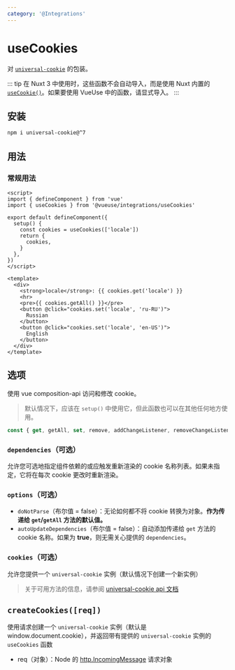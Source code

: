 ```yaml
---
category: '@Integrations'
---
```


# useCookies

对 [`universal-cookie`](https://www.npmjs.com/package/universal-cookie) 的包装。

::: tip
在 Nuxt 3 中使用时，这些函数不会自动导入，而是使用 Nuxt 内置的 [`useCookie()`](https://v3.nuxtjs.org/api/composables/use-cookie)。如果要使用 VueUse 中的函数，请显式导入。
:::

## 安装

```bash
npm i universal-cookie@^7
```

## 用法

### 常规用法

```vue
<script>
import { defineComponent } from 'vue'
import { useCookies } from '@vueuse/integrations/useCookies'

export default defineComponent({
  setup() {
    const cookies = useCookies(['locale'])
    return {
      cookies,
    }
  },
})
</script>

<template>
  <div>
    <strong>locale</strong>: {{ cookies.get('locale') }}
    <hr>
    <pre>{{ cookies.getAll() }}</pre>
    <button @click="cookies.set('locale', 'ru-RU')">
      Russian
    </button>
    <button @click="cookies.set('locale', 'en-US')">
      English
    </button>
  </div>
</template>
```

## 选项

使用 vue composition-api 访问和修改 cookie。

> 默认情况下，应该在 `setup()` 中使用它，但此函数也可以在其他任何地方使用。

```ts
const { get, getAll, set, remove, addChangeListener, removeChangeListener } = useCookies(['cookie-name'], { doNotParse: false, autoUpdateDependencies: false })
```

### `dependencies`（可选）

允许您可选地指定组件依赖的或应触发重新渲染的 cookie 名称列表。如果未指定，它将在每次 cookie 更改时重新渲染。

### `options`（可选）

- `doNotParse`（布尔值 = false）：无论如何都不将 cookie 转换为对象。**作为传递给 `get`/`getAll` 方法的默认值。**
- `autoUpdateDependencies`（布尔值 = false）：自动添加传递给 `get` 方法的 cookie 名称。如果为 **true**，则无需关心提供的 `dependencies`。

### `cookies`（可选）

允许您提供一个 `universal-cookie` 实例（默认情况下创建一个新实例）

> 关于可用方法的信息，请参阅 [universal-cookie api 文档](https://www.npmjs.com/package/universal-cookie#api---cookies-class)

## `createCookies([req])`

使用请求创建一个 `universal-cookie` 实例（默认是 window.document.cookie），并返回带有提供的 `universal-cookie` 实例的 `useCookies` 函数

- req（对象）：Node 的 [http.IncomingMessage](https://nodejs.org/api/http.html#http_class_http_incomingmessage) 请求对象
